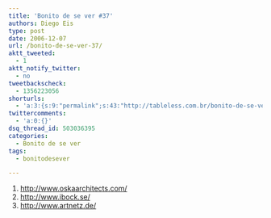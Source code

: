 ```yaml
---
title: 'Bonito de se ver #37'
authors: Diego Eis
type: post
date: 2006-12-07
url: /bonito-de-se-ver-37/
aktt_tweeted:
  - 1
aktt_notify_twitter:
  - no
tweetbackscheck:
  - 1356223056
shorturls:
  - 'a:3:{s:9:"permalink";s:43:"http://tableless.com.br/bonito-de-se-ver-37";s:7:"tinyurl";s:26:"http://tinyurl.com/3vyvvue";s:4:"isgd";s:19:"http://is.gd/188jze";}'
twittercomments:
  - 'a:0:{}'
dsq_thread_id: 503036395
categories:
  - Bonito de se ver
tags:
  - bonitodesever

---
```

  1. <http://www.oskaarchitects.com/>
  2. <http://www.ibock.se/>
  3. <http://www.artnetz.de/>